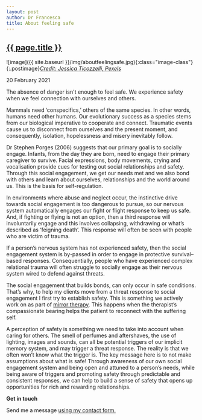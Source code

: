 ```yaml
---
layout: post
author: Dr Francesca
title: About feeling safe
---
```

 
 <h2 class="postheader"><a href="{{ site.baseurl }}{{ page.url }}">{{ page.title }}</a></h2>


![image]({{ site.baseurl }}/img/aboutfeelingsafe.jpg){:class="image-class"}{:.postimage}*<a href="https://www.pexels.com/photo/young-asian-female-looking-at-reflection-4333559/">Credit: Jessica Ticozzelli, Pexels</a>*




<p class="blogdate">20 February 2021</p>

The absence of danger isn't enough to feel safe. We experience safety when we feel connection with ourselves and others.

Mammals need ‘conspecifics,’ others of the same species. In other words,  humans need other humans. Our evolutionary success as a species stems from our biological imperative to cooperate and connect. Traumatic events cause us to disconnect from ourselves and the present moment, and consequently, isolation, hopelessness and misery inevitably follow.

Dr Stephen Porges (2006) suggests that our primary goal is to socially engage. Infants, from the day they are born, need to engage their primary caregiver to survive. Facial expressions, body movements, crying and vocalisation provide cues for testing out social relationships and safety. Through this social engagement, we get our needs met and we also bond with others and learn about ourselves, relationships and the world around us.  This is the basis for self-regulation.

In environments where abuse and neglect occur, the instinctive drive towards social engagement is too dangerous to pursue, so our nervous system automatically engages our fight or flight response to keep us safe. And, if fighting or flying is not an option, then a third response will involuntarily engage and this involves collapsing, withdrawing or what’s described as ‘feigning death’. This response will often be seen with people who are victim of trauma.

If a person’s nervous system has not experienced safety, then the social engagement system is by-passed in order to engage in protective survival–based responses.  Consequentially, people who have experienced complex relational trauma will often struggle to socially engage as their nervous system wired to defend against threats. 

The social engagement that builds bonds, can only occur in safe conditions. That’s why, to help my clients move from a threat response to social engagement I first try to establish safety. This is something we actively work on as part of <a href="https://drfrancesca.co.uk/2020/05/25/Try-mirror-therapy.html">mirror therapy</a>. This happens when the therapist’s compassionate bearing helps the patient to reconnect with the suffering self.

A perception of safety is something we need to take into account when caring for others. The smell of perfumes and aftershaves, the use of lighting, images and sounds, can all be potential triggers of our implicit memory system, and may trigger a threat response. The reality is that we often won’t know what the trigger is. The key message here is to not make assumptions about what is safe! Through awareness of our own social engagement system and being open and attuned to a person’s needs, while being aware of triggers and promoting safety through predictable and consistent responses, we can help to build a sense of safety that opens up opportunities for rich and rewarding relationships.  


<strong>Get in touch</strong>

Send me a message <a href="https://drfrancesca.co.uk/contact">using my contact form.</a>






